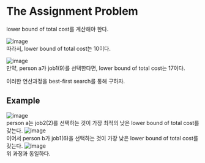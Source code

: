 # The Assignment Problem
lower bound of total cost를 계산해야 한다.

![image](https://user-images.githubusercontent.com/74875490/172012173-7450fb76-12ba-4979-b438-3634af6f08f9.png)<br>
따라서, lower bound of total cost는 10이다.

![image](https://user-images.githubusercontent.com/74875490/172012246-05d117a0-4af8-4437-8115-6441e7a70706.png)<br>
만약, person a가 job1(9)를 선택한다면, lower bound of total cost는 17이다.

이러한 연산과정을 best-first search를 통해 구하자.

## Example
![image](https://user-images.githubusercontent.com/74875490/172012458-06dc00f3-bb35-4b96-81a3-4acf5bde0eae.png)<br>
person a는 job2(2)를 선택하는 것이 가장 최적의 낮은 lower bound of total cost를 갖는다.
![image](https://user-images.githubusercontent.com/74875490/172012593-7bbe2ee2-94ff-4df1-8ba3-9eaeff7af043.png)<br>
이어서 person b가 job1(6)을 선택하는 것이 가장 낮은 lower bound of total cost를 갖는다.
![image](https://user-images.githubusercontent.com/74875490/172012789-104e2039-8045-474d-9f42-05f72db00704.png)<br>
위 과정과 동일하다.
